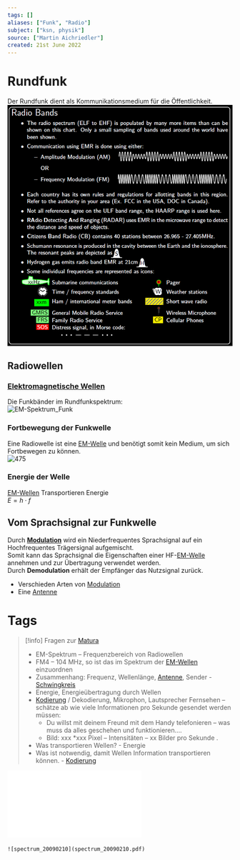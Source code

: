 ```yaml
---
tags: []
aliases: ["Funk", "Radio"]
subject: ["ksn, physik"]
source: ["Martin Aichriedler"]
created: 21st June 2022
---
```


# Rundfunk

Der Rundfunk dient als Kommunikationsmedium für die Öffentlichkeit.  
![500](../hf-technik/assets/RadioBands.png)

## Radiowellen

### [Elektromagnetische Wellen](Elektromagnetische%20Wellen.md)

Die Funkbänder im Rundfunkspektrum:  
![EM-Spektrum_Funk](assets/EM-Spektrum_Funk.png)

### Fortbewegung der Funkwelle

Eine Radiowelle ist eine [EM-Welle](Elektromagnetische%20Wellen.md) und benötigt somit kein Medium, um sich Fortbewegen zu können.  
![475](Raum-Bodenwelle.png)

### Energie der Welle

[EM-Wellen](Elektromagnetische%20Wellen.md) Transportieren Energie  
$E=h\cdot f$ 

## Vom Sprachsignal zur Funkwelle

Durch **[Modulation](Modulation.md)** wird ein Niederfrequentes Sprachsignal auf ein Hochfrequentes Trägersignal aufgemischt.  
Somit kann das Sprachsignal die Eigenschaften einer HF-[EM-Welle](Elektromagnetische%20Wellen.md) annehmen und zur Übertragung verwendet werden.  
Durch **Demodulation** erhält der Empfänger das Nutzsignal zurück.

- Verschieden Arten von [Modulation](Modulation.md)
- Eine [Antenne](Antenne.md) 

# Tags

>[!info] Fragen zur [Matura]({MOT}%20Matura.md)
> - EM-Spektrum – Frequenzbereich von Radiowellen
>- FM4 – 104 MHz, so ist das im Spektrum der [EM-Wellen](Elektromagnetische%20Wellen.md) einzuordnen
> - Zusammenhang: Frequenz, Wellenlänge, [Antenne](Antenne.md), Sender - [Schwingkreis](Schwingkreise.md)
> - Energie, Energieübertragung durch Wellen
> - [Kodierung](../netzwerk-technik/Kodierung.md) / Dekodierung, Mikrophon, Lautsprecher Fernsehen – schätze ab wie viele Informationen pro Sekunde gesendet werden müssen:
>	- Du willst mit deinem Freund mit dem Handy telefonieren – was muss da alles geschehen und funktionieren….
>	- Bild: xxx *xxx Pixel – Intensitäten – xx Bilder pro Sekunde .
> - Was transportieren Wellen? - Energie
> - Was ist notwendig, damit Wellen Information transportieren können. - [Kodierung](../netzwerk-technik/Kodierung.md)

![Rundfunk](assets/Rundfunk.pdf)
```
![spectrum_20090210](spectrum_20090210.pdf)
